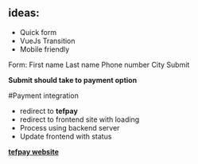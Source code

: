 ## ideas:

- Quick form
- VueJs Transition
- Mobile friendly


Form:
    First name
    Last name
    Phone number
    City
    Submit<btn>
    
    
**Submit should take to payment option**

#Payment integration

- redirect to **tefpay**
- redirect to frontend site with loading
- Process using backend server
- Update frontend with status



**[tefpay website](https://tefpay.com)**
